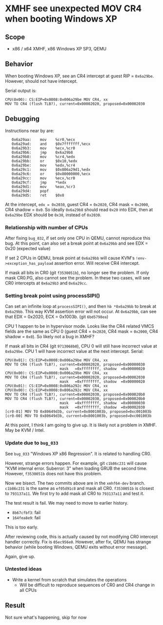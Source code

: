 # XMHF see unexpected MOV CR4 when booting Windows XP

## Scope
* x86 / x64 XMHF, x86 Windows XP SP3, QEMU

## Behavior
When booting Windows XP, see an CR4 intercept at guest RIP = `0x6a29be`.
However, should not have intercept.

Serial output is:
```
CPU(0x00): CS:EIP=0x0008:0x006a29be MOV CR4, xx
MOV TO CR4 (flush TLB?), current=0x00002020, proposed=0x00002030
```

## Debugging
Instructions near by are:
```
   0x6a29aa:	mov    %cr0,%ecx
   0x6a29ad:	and    $0x7fffffff,%ecx
   0x6a29b3:	mov    %ecx,%cr0
   0x6a29b6:	jmp    0x6a29b8
   0x6a29b8:	mov    %cr4,%edx
   0x6a29bb:	or     $0x10,%edx
   0x6a29be:	mov    %edx,%cr4
   0x6a29c1:	mov    $0x806a29d1,%edx
   0x6a29c6:	or     $0x80000000,%ecx
   0x6a29cc:	mov    %ecx,%cr0
   0x6a29cf:	jmp    *%edx
   0x6a29d1:	mov    %eax,%cr3
   0x6a29d4:	popf   
   0x6a29d5:	ret    $0x8
```

At the intercept, `edx = 0x2030`, guest CR4 = `0x2020`, CR4 mask = `0x2000`,
CR4 shadow = `0x0`. So ideally `0x6a29b8` should read `0x20` into EDX, then at
`0x6a29be` EDX should be `0x30`, instead of `0x2030`.

### Relationship with number of CPUs

After fixing `bug_032`, if set only one CPU in QEMU, cannot reproduce this bug.
At this point, can also set a break point at `0x6a29bb` and see EDX = 0x20
(expected value)

If set 2 CPUs in QEMU, break point at `0x6a29bb` will cause KVM's 
`!env->exception_has_payload` assertion error. Will receive CR4 intercept.

If mask all bits in CR0 (git `f3530051b`), no longer see the problem. If only
mask CR0.PG, also cannot see the problem. In these two cases, will see CR0
intercepts at `0x6a29b3` and `0x6a29cc`.

### Setting break point using processSIPI()

Can set an infinite loop at `processSIPI()`, and then `hb *0x6a29bb` to break
at `0x6a29bb`. This way KVM assertion error will not occur. At `0x6a29bb`, can
see that EDX = 0x2020, ECX = 0x1003b. (git `6bd5798ea`)

CPU 1 happen to be in hypervisor mode. Looks like the CR4 related VMCS fields
are the same as CPU 0 (guest CR4 = `0x2020`, CR4 mask = `0x2000`, CR4 shadow =
`0x0`). So likely not a bug in XMHF?

If mask all bits in CR4 (git `9713068b0`), CPU 0 will still have incorrect
value at `0x6a29be`. CPU 1 will have incorrect value at the next intercept.
Serial:
```
CPU(0x01): CS:EIP=0x0008:0x006a29be MOV CR4, xx
MOV TO CR4 (flush TLB?), current=0x00002020, proposed=0x00000030
                         mask   =0xffffffff, shadow  =0x00000020
CPU(0x00): CS:EIP=0x0008:0x006a29be MOV CR4, xx
MOV TO CR4 (flush TLB?), current=0x00002020, proposed=0x00002030
                         mask   =0xffffffff, shadow  =0x00000020
CPU(0x01): CS:EIP=0x0008:0x806a292c MOV CR4, xx
CPU(0x00): CS:EIP=0x0008:0x806a292c MOV CR4, xx
MOV TO CR4 (flush TLB?), current=0x00002030, proposed=0x000020b0
MOV TO CR4 (flush TLB?), current=0x00002030, proposed=0x000020b0
                         mask   =0xffffffff, shadow  =0x00000030
                         mask   =0xffffffff, shadow  =0x00002030
[cr0-01] MOV TO 0x80649d3b, current=0x8001003b, proposed=0xc001003b
[cr0-00] MOV TO 0x80649d3b, current=0x8001003b, proposed=0xc001003b
```

At this point, I think I am going to give up. It is likely not a problem in
XMHF. May be KVM / Intel.

### Update due to `bug_033`

See `bug_033` "Windows XP x86 Regression". It is related to handling CR0.

However, strange errors happen. For example, git `c1b86c231` will cause
"KVM internal error. Suberror: 3" when loading GRUB the second time. However,
`f3530051b` does not have this problem.

Now we bisect. The two commits above are in the `xmhf64-dev` branch. 
`c1b86c231` is the same as `ef05d91c8` and mask all CR0.
`f3530051b` is closest to `793137a11`. We first try to add mask all CR0 to
`793137a11` and test it.

The test result is fail. We may need to move to earlier history.

* `8b67cfbf3`: fail
* `164fea8e9`: fail

This is too early. 

After reviewing code, this is actually caused by not modifying CR0 intercept
handler correctly. Fix is `05ec956e0`. However, after fix, QEMU has strange
behavior (while booting Windows, QEMU exits without error message).

Again, give up.

### Untested ideas

* Write a kernel from scratch that simulates the operations
	* Will be difficult to reproduce sequences of CR0 and CR4 change in all CPUs

## Result

Not sure what's happening, skip for now

